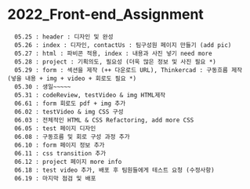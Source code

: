 # 2022_Front-end_Assignment

      05.25 : header : 디자인 및 완성 
      05.26 : index : 디자인, contactUs : 팀구성원 페이지 만들기 (add pic)
      05.27 : html : 파비콘 적용, index : 내용과 사진 넣기 need more 
      05.28 : project : 기획의도, 필요성 (더욱 많은 정보 및 사진 필요 *)
      05.29 : form : 섹션을 제작 (++ 다운로드 URL), Thinkercad : 구동흐름 제작 (넣을 내용 + img + video + 회로도 필요 *)
      05.30 : 생일~~~~~
      05.31 : codeReview, testVideo & img HTML제작 
      06.61 : form 회로도 pdf + img 추가
      06.02 : testVideo & img CSS 구성 
      06.03 : 전체적인 HTML & CSS Refactoring, add more CSS
      06.05 : test 페이지 디자인
      06.08 : 구동흐름 및 회로 구성 과정 추가
      06.10 : form 페이지 정보 추가
      06.11 : css transition 추가
      06.12 : project 페이지 more info
      06.18 : test video 추가, 배포 후 팀원들에게 테스트 요청 (수정사항)
      06.19 : 마지막 점검 및 배포 

